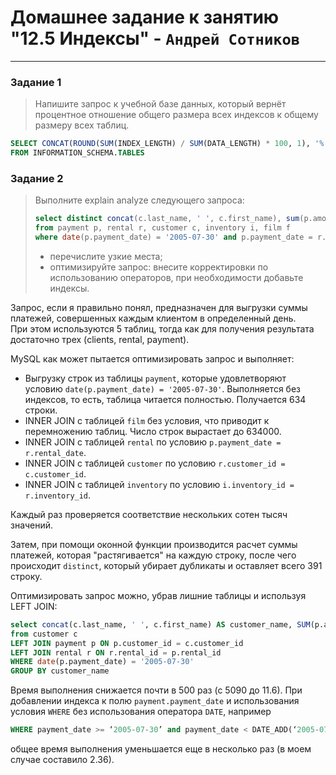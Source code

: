 # Домашнее задание к занятию "12.5 Индексы" - `Андрей Сотников`

---

### Задание 1

> Напишите запрос к учебной базе данных, который вернёт процентное отношение общего размера всех индексов к общему размеру всех таблиц.

```sql
SELECT CONCAT(ROUND(SUM(INDEX_LENGTH) / SUM(DATA_LENGTH) * 100, 1), '%') 
FROM INFORMATION_SCHEMA.TABLES
```

### Задание 2

> Выполните explain analyze следующего запроса:
>
> ```sql
> select distinct concat(c.last_name, ' ', c.first_name), sum(p.amount) over (partition by c.customer_id, f.title)
> from payment p, rental r, customer c, inventory i, film f
> where date(p.payment_date) = '2005-07-30' and p.payment_date = r.rental_date and r.customer_id = c.customer_id and i.inventory_id = r.inventory_id
> ```
>
> - перечислите узкие места;
> - оптимизируйте запрос: внесите корректировки по использованию операторов, при необходимости добавьте индексы.

Запрос, если я правильно понял, предназначен для выгрузки суммы платежей, совершенных каждым клиентом в определенный день.  
При этом используются 5 таблиц, тогда как для получения результата достаточно трех (clients, rental, payment).

MySQL как может пытается оптимизировать запрос и выполняет:

- Выгрузку строк из таблицы `payment`, которые удовлетворяют условию `date(p.payment_date) = '2005-07-30'`. Выполняется без индексов, то есть, таблица читается полностью. Получается 634 строки.
- INNER JOIN с таблицей `film` без условия, что приводит к перемножению таблиц. Число строк вырастает до 634000.
- INNER JOIN с таблицей `rental` по условию `p.payment_date = r.rental_date`.
- INNER JOIN с таблицей `customer` по условию `r.customer_id = c.customer_id`.
- INNER JOIN с таблицей `inventory` по условию `i.inventory_id = r.inventory_id`.

Каждый раз проверяется соответствие нескольких сотен тысяч значений.

Затем, при помощи оконной функции производится расчет суммы платежей, которая "растягивается" на каждую строку, после чего происходит `distinct`, который убирает дубликаты и оставляет всего 391 строку.

Оптимизировать запрос можно, убрав лишние таблицы и используя LEFT JOIN:

```sql
select concat(c.last_name, ' ', c.first_name) AS customer_name, SUM(p.amount)
from customer c
LEFT JOIN payment p ON p.customer_id = c.customer_id
LEFT JOIN rental r ON r.rental_id = p.rental_id 
WHERE date(p.payment_date) = '2005-07-30'
GROUP BY customer_name
```

Время выполнения снижается почти в 500 раз (с 5090 до 11.6).
При добавлении индекса к полю `payment.payment_date` и использования условия `WHERE` без использования оператора `DATE`, например

``` sql
WHERE payment_date >= ‘2005-07-30’ and payment_date < DATE_ADD(‘2005-07-30’, INTERVAL 1 DAY)
```

общее время выполнения уменьшается еще в несколько раз (в моем случае составило 2.36).
